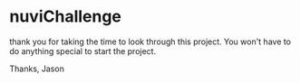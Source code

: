 # nuviChallenge

thank you for taking the time to look through this project. You won't have to do anything special to start the project.

Thanks,
Jason

